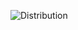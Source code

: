 ![Distribution](https://github.com/shaikh96arshad/AWS-Projects/blob/main/Bank%20Personal%20Loan%20Modelling/images/Distribution.png)